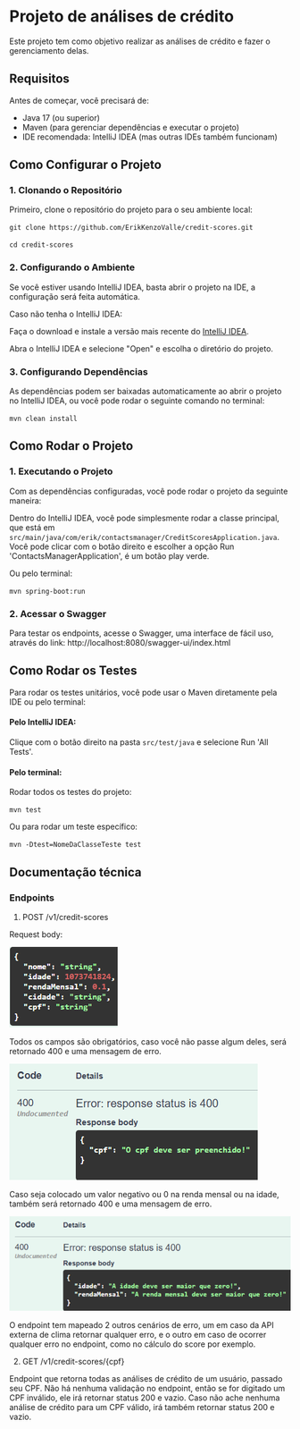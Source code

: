 # Projeto de análises de crédito

Este projeto tem como objetivo realizar as análises de crédito e fazer o gerenciamento delas.
## Requisitos

Antes de começar, você precisará de:

* Java 17 (ou superior)
* Maven (para gerenciar dependências e executar o projeto)
* IDE recomendada: IntelliJ IDEA (mas outras IDEs também funcionam)

## Como Configurar o Projeto

### 1. Clonando o Repositório

Primeiro, clone o repositório do projeto para o seu ambiente local:

`git clone https://github.com/ErikKenzoValle/credit-scores.git
`

`cd credit-scores
`

### 2. Configurando o Ambiente
Se você estiver usando IntelliJ IDEA, basta abrir o projeto na IDE, a configuração será feita automática.

Caso não tenha o IntelliJ IDEA:

Faça o download e instale a versão mais recente do [IntelliJ IDEA](https://www.jetbrains.com/idea/download/).

Abra o IntelliJ IDEA e selecione "Open" e escolha o diretório do projeto.

### 3. Configurando Dependências
As dependências podem ser baixadas automaticamente ao abrir o projeto no IntelliJ IDEA, ou você pode rodar o seguinte comando no terminal:

`
mvn clean install
`

## Como Rodar o Projeto

### 1. Executando o Projeto

Com as dependências configuradas, você pode rodar o projeto da seguinte maneira:

Dentro do IntelliJ IDEA, você pode simplesmente rodar a classe principal, que está em `src/main/java/com/erik/contactsmanager/CreditScoresApplication.java`. Você pode clicar com o botão direito e escolher a opção Run 'ContactsManagerApplication', é um botão play verde.

Ou pelo terminal:

`mvn spring-boot:run`

### 2. Acessar o Swagger
Para testar os endpoints, acesse o Swagger, uma interface de fácil uso, através do link: http://localhost:8080/swagger-ui/index.html

## Como Rodar os Testes

Para rodar os testes unitários, você pode usar o Maven diretamente pela IDE ou pelo terminal:

#### Pelo IntelliJ IDEA:

Clique com o botão direito na pasta `src/test/java` e selecione Run 'All Tests'.

#### Pelo terminal:

Rodar todos os testes do projeto:

`mvn test`

Ou para rodar um teste específico:

`mvn -Dtest=NomeDaClasseTeste test`

## Documentação técnica

### Endpoints

1. POST /v1/credit-scores

Request body:

![img.png](img.png)

Todos os campos são obrigatórios, caso você não passe algum deles, será retornado 400 e uma mensagem de erro.

![img_1.png](img_1.png)

Caso seja colocado um valor negativo ou 0 na renda mensal ou na idade, também será retornado 400 e uma mensagem de erro.

![img_2.png](img_2.png)

O endpoint tem mapeado 2 outros cenários de erro, um em caso da API externa de clima retornar qualquer erro, e o outro em caso de ocorrer qualquer erro no endpoint, como no cálculo do score por exemplo.

2. GET /v1/credit-scores/{cpf}

Endpoint que retorna todas as análises de crédito de um usuário, passado seu CPF. Não há nenhuma validação no endpoint, então se for digitado um CPF inválido, ele irá retornar status 200 e vazio. Caso não ache nenhuma análise de crédito para um CPF válido, irá também retornar status 200 e vazio.
